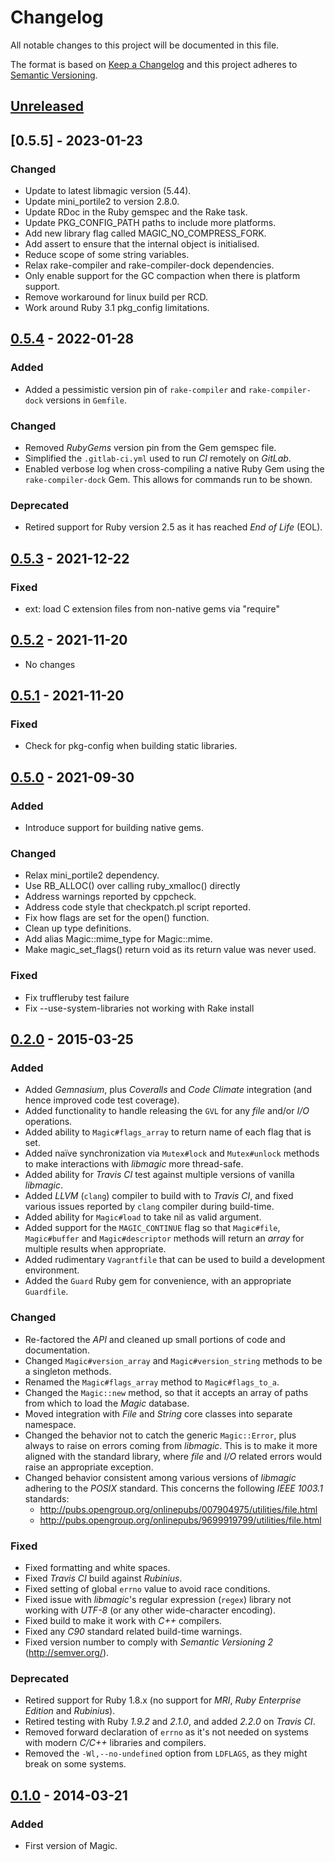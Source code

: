 # Changelog

All notable changes to this project will be documented in this file.

The format is based on [Keep a Changelog](http://keepachangelog.com/en/1.0.0/)
and this project adheres to [Semantic Versioning](http://semver.org/spec/v2.0.0.html).

## [Unreleased]

## [0.5.5] - 2023-01-23

### Changed

- Update to latest libmagic version (5.44).
- Update mini_portile2 to version 2.8.0.
- Update RDoc in the Ruby gemspec and the Rake task.
- Update PKG_CONFIG_PATH paths to include more platforms.
- Add new library flag called MAGIC_NO_COMPRESS_FORK.
- Add assert to ensure that the internal object is initialised.
- Reduce scope of some string variables.
- Relax rake-compiler and rake-compiler-dock dependencies.
- Only enable support for the GC compaction when there is platform support.
- Remove workaround for linux build per RCD.
- Work around Ruby 3.1 pkg_config limitations.

## [0.5.4] - 2022-01-28

### Added

- Added a pessimistic version pin of `rake-compiler` and `rake-compiler-dock` versions in `Gemfile`.

### Changed

- Removed _RubyGems_ version pin from the Gem gemspec file.
- Simplified the `.gitlab-ci.yml` used to run _CI_ remotely on _GitLab_.
- Enabled verbose log when cross-compiling a native Ruby Gem using the `rake-compiler-dock` Gem. This allows for commands run to be shown.

### Deprecated

- Retired support for Ruby version 2.5 as it has reached _End of Life_ (EOL).

## [0.5.3] - 2021-12-22

### Fixed

- ext: load C extension files from non-native gems via "require"

## [0.5.2] - 2021-11-20

- No changes

## [0.5.1] - 2021-11-20

### Fixed

- Check for pkg-config when building static libraries.

## [0.5.0] - 2021-09-30

### Added

- Introduce support for building native gems.

### Changed

- Relax mini_portile2 dependency.
- Use RB_ALLOC() over calling ruby_xmalloc() directly
- Address warnings reported by cppcheck.
- Address code style that checkpatch.pl script reported.
- Fix how flags are set for the open() function.
- Clean up type definitions.
- Add alias Magic::mime_type for Magic::mime.
 - Make magic_set_flags() return void as its return value was never used.

### Fixed

- Fix truffleruby test failure
- Fix --use-system-libraries not working with Rake install

## [0.2.0] - 2015-03-25
### Added

- Added _Gemnasium_, plus _Coveralls_ and _Code Climate_ integration (and hence improved code test coverage).
- Added functionality to handle releasing the `GVL` for any _file_ and/or _I/O_ operations.
- Added ability to `Magic#flags_array` to return name of each flag that is set.
- Added naïve synchronization via `Mutex#lock` and `Mutex#unlock` methods to make interactions with _libmagic_ more thread-safe.
- Added ability for _Travis CI_ test against multiple versions of vanilla _libmagic_.
- Added _LLVM_ (`clang`) compiler to build with to _Travis CI_, and fixed various issues reported by `clang` compiler during build-time.
- Added ability for `Magic#load` to take nil as valid argument.
- Added support for the `MAGIC_CONTINUE` flag so that `Magic#file`, `Magic#buffer` and `Magic#descriptor` methods will return an _array_ for multiple results when appropriate.
- Added rudimentary `Vagrantfile` that can be used to build a development environment.
- Added the `Guard` Ruby gem for convenience, with an appropriate `Guardfile`.

### Changed

- Re-factored the _API_ and cleaned up small portions of code and documentation.
- Changed `Magic#version_array` and `Magic#version_string` methods to be a singleton methods.
- Renamed the `Magic#flags_array` method to `Magic#flags_to_a`.
- Changed the `Magic::new` method, so that it accepts an array of paths from which to load the _Magic_ database.
- Moved integration with _File_ and _String_ core classes into separate namespace.
- Changed the behavior not to catch the generic `Magic::Error`, plus always to raise on errors coming from _libmagic_. This is to make it more aligned with the standard library, where _file_ and _I/O_ related errors would raise an appropriate exception.
- Changed behavior consistent among various versions of _libmagic_ adhering to the _POSIX_ standard. This concerns the following _IEEE 1003.1_ standards:
  - http://pubs.opengroup.org/onlinepubs/007904975/utilities/file.html
  - http://pubs.opengroup.org/onlinepubs/9699919799/utilities/file.html

### Fixed

- Fixed formatting and white spaces.
- Fixed _Travis CI_ build against _Rubinius_.
- Fixed setting of global `errno` value to avoid race conditions.
- Fixed issue with _libmagic_'s regular expression (`regex`) library not working with _UTF-8_ (or any other wide-character encoding).
- Fixed build to make it work with _C++_ compilers.
- Fixed any _C90_ standard related build-time warnings.
- Fixed version number to comply with _Semantic Versioning 2_ (http://semver.org/).

### Deprecated

- Retired support for Ruby 1.8.x (no support for _MRI_, _Ruby Enterprise Edition_ and _Rubinius_).
- Retired testing with Ruby _1.9.2_ and _2.1.0_, and added _2.2.0_ on _Travis CI_.
- Removed forward declaration of `errno` as it's not needed on systems with modern _C/C++_ libraries and compilers.
- Removed the `-Wl,--no-undefined` option from `LDFLAGS`, as they might break on some systems.

## [0.1.0] - 2014-03-21
### Added

- First version of Magic.

[Unreleased]: https://github.com/kwilczynski/ruby-magic/compare/v0.5.4...HEAD
[0.5.4]: https://github.com/kwilczynski/ruby-magic/compare/v0.5.3...v0.5.4
[0.5.3]: https://github.com/kwilczynski/ruby-magic/compare/v0.5.2...v0.5.3
[0.5.2]: https://github.com/kwilczynski/ruby-magic/compare/v0.5.1...v0.5.2
[0.5.1]: https://github.com/kwilczynski/ruby-magic/compare/v0.5.0...v0.5.1
[0.5.0]: https://github.com/kwilczynski/ruby-magic/compare/v0.4.0...v0.5.0
[0.4.0]: https://github.com/kwilczynski/ruby-magic/compare/v0.3.2...v0.4.0
[0.3.2]: https://github.com/kwilczynski/ruby-magic/compare/v0.3.1...v0.3.2
[0.3.1]: https://github.com/kwilczynski/ruby-magic/compare/v0.3.0...v0.3.1
[0.3.0]: https://github.com/kwilczynski/ruby-magic/compare/v0.2.0...v0.3.0
[0.2.0]: https://github.com/kwilczynski/ruby-magic/compare/v0.1.0...v0.2.0
[0.1.0]: https://github.com/kwilczynski/ruby-magic/compare/29e6c26...v0.1.0
